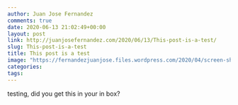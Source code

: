 ```yaml
---
author: Juan Jose Fernandez
comments: true
date: 2020-06-13 21:02:49+00:00
layout: post
link: http://juanjosefernandez.com/2020/06/13/This-post-is-a-test/
slug: This-post-is-a-test
title: This post is a test
image: "https://fernandezjuanjose.files.wordpress.com/2020/04/screen-shot-2020-04-06-at-4.34.12-pm.png" 
categories:
tags:
---
```

testing, did you get this in your in box?